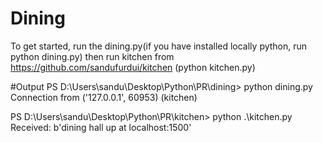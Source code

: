 # Dining
To get started, run the dining.py(if you have installed locally python, run python dining.py)
then run kitchen from https://github.com/sandufurdui/kitchen (python kitchen.py)

#Output
PS D:\Users\sandu\Desktop\Python\PR\dining> python dining.py
Connection from  ('127.0.0.1', 60953) (kitchen)

PS D:\Users\sandu\Desktop\Python\PR\kitchen> python .\kitchen.py        
Received: b'dining hall up at localhost:1500'



